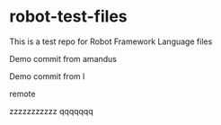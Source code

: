 # robot-test-files

This is a test repo for Robot Framework Language files

Demo commit from amandus


Demo commit from l

remote

zzzzzzzzzzz
qqqqqqq
